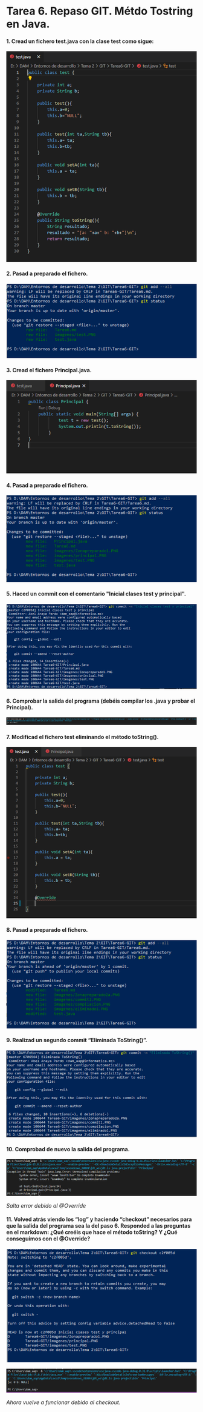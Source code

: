 # Tarea 6. Repaso GIT. Métdo Tostring en Java.

#### 1. Cread un fichero test.java con la clase test como sigue:

![](imagenes/test.PNG)

#### 2. Pasad a preparado el fichero.

![](imagenes/Zonapreparado1.PNG)

#### 3. Cread el fichero Principal.java.

![](imagenes/principal.PNG)

#### 4. Pasad a preparado el fichero.

![](imagenes/Zonapreparado2a.PNG)

#### 5. Haced un commit con el comentario "Inicial clases test y principal".

![](imagenes/commit1.PNG)

#### 6. Comprobar la salida del programa (debéis compilar los .java y probar el Principal).

![](imagenes/compilacion.PNG)

#### 7. Modificad el fichero test eliminando el método toString().

![](imagenes/eliminado1.PNG)

#### 8. Pasad a preparado el fichero.

![](imagenes/Zonapreparado3.PNG)

#### 9. Realizad un segundo commit “Eliminada ToString()”.

![](imagenes/commit2.PNG)

#### 10. Comprobad de nuevo la salida del programa.

![](imagenes/compilacion2.PNG)

*Salta error debido al @Override*

#### 11. Volved atrás viendo los “log” y haciendo “checkout” necesarios para que la salida del programa sea la del paso 6. Responded a las preguntas en el markdown: ¿Qué creéis que hace el método toString? Y ¿Qué conseguimos con el @Override?

![](imagenes/checkout.PNG)

![](imagenes/despuesdelcheckout.PNG)

*Ahora vuelve a funcionar debido al checkout.*





